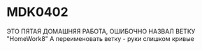 # MDK0402
ЭТО ПЯТАЯ ДОМАШНЯЯ РАБОТА, ОШИБОЧНО НАЗВАЛ ВЕТКУ "HomeWork8"
А переименовать ветку - руки слишком кривые
